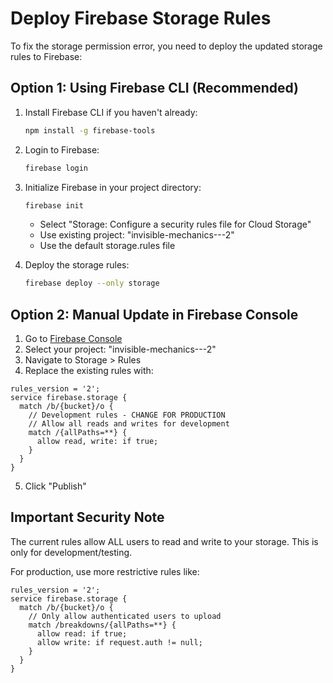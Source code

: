 # Deploy Firebase Storage Rules

To fix the storage permission error, you need to deploy the updated storage rules to Firebase:

## Option 1: Using Firebase CLI (Recommended)

1. Install Firebase CLI if you haven't already:
   ```bash
   npm install -g firebase-tools
   ```

2. Login to Firebase:
   ```bash
   firebase login
   ```

3. Initialize Firebase in your project directory:
   ```bash
   firebase init
   ```
   - Select "Storage: Configure a security rules file for Cloud Storage"
   - Use existing project: "invisible-mechanics---2"
   - Use the default storage.rules file

4. Deploy the storage rules:
   ```bash
   firebase deploy --only storage
   ```

## Option 2: Manual Update in Firebase Console

1. Go to [Firebase Console](https://console.firebase.google.com)
2. Select your project: "invisible-mechanics---2"
3. Navigate to Storage > Rules
4. Replace the existing rules with:

```
rules_version = '2';
service firebase.storage {
  match /b/{bucket}/o {
    // Development rules - CHANGE FOR PRODUCTION
    // Allow all reads and writes for development
    match /{allPaths=**} {
      allow read, write: if true;
    }
  }
}
```

5. Click "Publish"

## Important Security Note

The current rules allow ALL users to read and write to your storage. This is only for development/testing. 

For production, use more restrictive rules like:

```
rules_version = '2';
service firebase.storage {
  match /b/{bucket}/o {
    // Only allow authenticated users to upload
    match /breakdowns/{allPaths=**} {
      allow read: if true;
      allow write: if request.auth != null;
    }
  }
}
```





